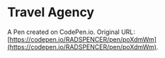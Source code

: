 # Travel Agency

A Pen created on CodePen.io. Original URL: [https://codepen.io/RADSPENCER/pen/poXdmWm](https://codepen.io/RADSPENCER/pen/poXdmWm).

